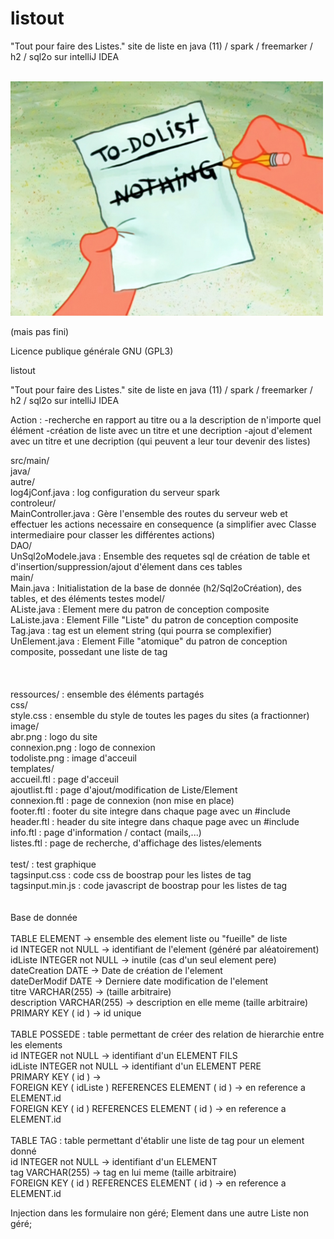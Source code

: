 # listout
"Tout pour faire des Listes."
site de liste en java (11) / spark / freemarker / h2 / sql2o sur intelliJ IDEA

</br>
<img src="/src/main/ressources/image/todoliste.png" alt="My cool logo"/>
</br>

(mais pas fini)

Licence publique générale GNU (GPL3)

listout

"Tout pour faire des Listes." site de liste en java (11) / spark / freemarker / h2 / sql2o sur intelliJ IDEA

Action : -recherche en rapport au titre ou a la description de n'importe quel élément
	 -création de liste avec un titre et une decription
	 -ajout d'element avec un titre et une decription (qui peuvent a leur tour devenir des listes)

src/main/</br></tr>
  </t></tr></tab>java/</br>
		autre/</br>
			log4jConf.java : log configuration du serveur spark</br>
   controleur/</br>
			MainController.java : Gère l'ensemble des routes du serveur web et effectuer les actions necessaire en consequence (a simplifier avec Classe intermediaire pour classer les différentes actions)</br>
		DAO/</br>
			UnSql2oModele.java : Ensemble des requetes sql de création de table et d'insertion/suppression/ajout d'élement dans ces tables</br>
		main/</br>
			Main.java : Initialistation de la base de donnée (h2/Sql2oCréation), des tables, et des éléments testes 
		model/</br>
			AListe.java : Element mere du patron de conception composite</br>
			LaListe.java : Element Fille "Liste" du patron de conception composite</br>
			Tag.java : tag est un element string (qui pourra se complexifier)</br>
			UnElement.java :  Element Fille "atomique" du patron de conception composite, possedant une liste de tag</br>
 </br>     
 </br>
 ressources/ : ensemble des éléments partagés</br>
		css/</br>
			style.css : ensemble du style de toutes les pages du sites (a fractionner)</br>
		image/ </br>
			abr.png : logo du site</br>
			connexion.png : logo de connexion</br>
			todoliste.png : image d'acceuil</br>
		templates/</br>
			accueil.ftl : page d'acceuil</br>
			ajoutlist.ftl : page d'ajout/modification de Liste/Element</br>
			connexion.ftl : page de connexion (non mise en place)</br>
			footer.ftl : footer du site integre dans chaque page avec un #include</br>
			header.ftl : header du site integre dans chaque page avec un #include</br>
			info.ftl : page d'information / contact (mails,...)</br>
			listes.ftl : page de recherche, d'affichage des listes/elements</br>
</br>
   test/ : test graphique</br>
			tagsinput.css : code css de boostrap  pour les listes de tag</br>
			tagsinput.min.js : code javascript de boostrap  pour les listes de tag</br>
</br>
</br>
Base de donnée</br>
</br>
   TABLE ELEMENT -> ensemble des element liste ou "fueille" de liste</br>
                    id INTEGER not NULL -> identifiant de l'element (généré par aléatoirement)</br>
                    idListe INTEGER not NULL -> inutile (cas d'un seul element pere)</br>
                    dateCreation DATE -> Date de création de l'element</br>
                    dateDerModif DATE -> Derniere date modification de l'element</br>
                    titre VARCHAR(255) -> (taille arbitraire)</br>
                    description VARCHAR(255) -> description en elle meme (taille arbitraire)</br>
                    PRIMARY KEY ( id ) -> id unique</br>
</br>
 TABLE POSSEDE : table permettant de créer des relation de hierarchie entre les elements</br>
                    id INTEGER not NULL -> identifiant d'un ELEMENT FILS</br>
                    idListe INTEGER not NULL -> identifiant d'un ELEMENT PERE</br>
                    PRIMARY KEY ( id ) -> </br>
                    FOREIGN KEY ( idListe ) REFERENCES ELEMENT ( id ) -> en reference a ELEMENT.id</br>
                    FOREIGN KEY ( id ) REFERENCES ELEMENT ( id ) -> en reference a ELEMENT.id</br>
</br>
 TABLE TAG : table permettant d'établir une liste de tag pour un element donné</br>
                    id INTEGER not NULL -> identifiant d'un ELEMENT</br>
                    tag VARCHAR(255) -> tag en lui meme (taille arbitraire)</br>
                    FOREIGN KEY ( id ) REFERENCES ELEMENT ( id ) -> en reference a ELEMENT.id</br>



Injection dans les formulaire non géré; Element dans une autre Liste non géré;

